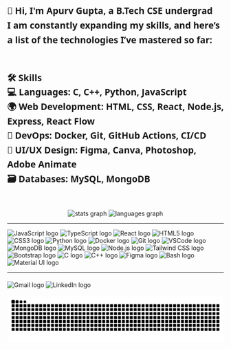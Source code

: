 <h2 align="left" style="font-family: Segoe UI, sans-serif; line-height: 1.6;">
  👋 <strong>Hi, I'm Apurv Gupta</strong>, a <strong>B.Tech CSE undergrad</strong>

  <br>
  I am constantly expanding my skills, and here’s a list of the technologies I’ve mastered so far:
  <br><br>

  🛠️ <strong>Skills</strong><br>
  💻 <strong>Languages:</strong> C, C++, Python, JavaScript<br>
  🌍 <strong>Web Development:</strong> HTML, CSS, React, Node.js, Express, React Flow<br>
  🚀 <strong>DevOps:</strong> Docker, Git, GitHub Actions, CI/CD<br>
  🎨 <strong>UI/UX Design:</strong> Figma, Canva, Photoshop, Adobe Animate<br>
  🗃️ <strong>Databases:</strong> MySQL, MongoDB<br><br>
</h2>

<div align="center">
  <img src="https://github-readme-stats.vercel.app/api?username=Apurv7Gupta&hide_title=false&hide_rank=false&show_icons=true&include_all_commits=true&count_private=true&disable_animations=false&theme=dracula&locale=en&hide_border=false" height="150" alt="stats graph" />
  <img src="https://github-readme-stats.vercel.app/api/top-langs?username=Apurv7Gupta&locale=en&hide_title=false&layout=compact&card_width=320&langs_count=5&theme=dracula&hide_border=false" height="150" alt="languages graph" />
</div>

---

<div align="left">
  
  <img src="https://cdn.jsdelivr.net/gh/devicons/devicon/icons/javascript/javascript-original.svg" height="30" alt="JavaScript logo" />
  <img src="https://cdn.jsdelivr.net/gh/devicons/devicon/icons/typescript/typescript-original.svg" height="30" alt="TypeScript logo" />
  <img src="https://cdn.jsdelivr.net/gh/devicons/devicon/icons/react/react-original.svg" height="30" alt="React logo" />
  <img src="https://cdn.jsdelivr.net/gh/devicons/devicon/icons/html5/html5-original.svg" height="30" alt="HTML5 logo" />
  <img src="https://cdn.jsdelivr.net/gh/devicons/devicon/icons/css3/css3-original.svg" height="30" alt="CSS3 logo" />
  <img src="https://cdn.jsdelivr.net/gh/devicons/devicon/icons/python/python-original.svg" height="30" alt="Python logo" />
  <img src="https://cdn.jsdelivr.net/gh/devicons/devicon/icons/docker/docker-original.svg" height="30" alt="Docker logo" />
  <img src="https://cdn.jsdelivr.net/gh/devicons/devicon/icons/git/git-original.svg" height="30" alt="Git logo" />
  <img src="https://cdn.jsdelivr.net/gh/devicons/devicon/icons/vscode/vscode-original.svg" height="30" alt="VSCode logo" />
  <img src="https://cdn.jsdelivr.net/gh/devicons/devicon/icons/mongodb/mongodb-original.svg" height="30" alt="MongoDB logo" />
  <img src="https://cdn.jsdelivr.net/gh/devicons/devicon/icons/mysql/mysql-original.svg" height="30" alt="MySQL logo" />
  <img src="https://cdn.jsdelivr.net/gh/devicons/devicon/icons/nodejs/nodejs-original.svg" height="30" alt="Node.js logo" />
  <img src="https://cdn.jsdelivr.net/gh/devicons/devicon/icons/tailwindcss/tailwindcss-original-wordmark.svg" height="30" alt="Tailwind CSS logo" />
  <img src="https://cdn.jsdelivr.net/gh/devicons/devicon/icons/bootstrap/bootstrap-original.svg" height="30" alt="Bootstrap logo" />
  <img src="https://cdn.jsdelivr.net/gh/devicons/devicon/icons/c/c-original.svg" height="30" alt="C logo" />
  <img src="https://cdn.jsdelivr.net/gh/devicons/devicon/icons/cplusplus/cplusplus-original.svg" height="30" alt="C++ logo" />
  <img src="https://cdn.jsdelivr.net/gh/devicons/devicon/icons/figma/figma-original.svg" height="30" alt="Figma logo" />
  <img src="https://cdn.simpleicons.org/gnubash/4EAA25" height="30" alt="Bash logo" />
  <img src="https://cdn.jsdelivr.net/gh/devicons/devicon/icons/materialui/materialui-original.svg" height="30" alt="Material UI logo" />
</div>

---

<div align="left" style="margin-top: 20px;">
  <img src="https://img.shields.io/static/v1?message=Gmail&logo=gmail&label=&color=D14836&logoColor=white&labelColor=&style=for-the-badge" height="35" alt="Gmail logo" />
  <img src="https://img.shields.io/static/v1?message=LinkedIn&logo=linkedin&label=&color=0077B5&logoColor=white&labelColor=&style=for-the-badge" height="35" alt="LinkedIn logo" />
</div>

<br clear="both">

<img src="https://raw.githubusercontent.com/Apurv7Gupta/Apurv7Gupta/output/snake.svg" alt="Snake animation" />
